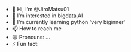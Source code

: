- 👋 Hi, I’m @JiroMatsu01
- 👀 I’m interested in bigdata,AI
- 🌱 I’m currently learning python 'very biginner'
- 📫 How to reach me 
- 😄 Pronouns: ...
- ⚡ Fun fact: 

<!---
JiroMatsu01/JiroMatsu01 is a ✨ special ✨ repository because its `README.md` (this file) appears on your GitHub profile.
You can click the Preview link to take a look at your changes.
--->
